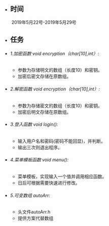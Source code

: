 
- ## 时间

  ​	2019年5月22号-2019年5月29号

- ## 任务

- ###### 1.加密函数 void encryption（char[10],int）:

  - 参数为存储明文的数组（长度10）和密钥。
  - 加密后密文存储在原数组。
- ###### 2.解密函数 void encryption（char[10],int）:

  - 参数为存储密文的数组（长度10）和密钥。
  - 加密后明文存储在原数组。

- ###### 3.登入函数 void login():

  - 输入用户名和密码(密码不能回显)，并判断。
  - 输出三次则退出程序。

- ###### 4.菜单模板函数 void menu():

  - 菜单模板，实现输入一个值并调用相应函数。
  - 日后可根据需要快速进行修改。

- ###### 5.可变数组 autoArr:

  - 头文件autoArr.h
  - 提供方案代替数组
